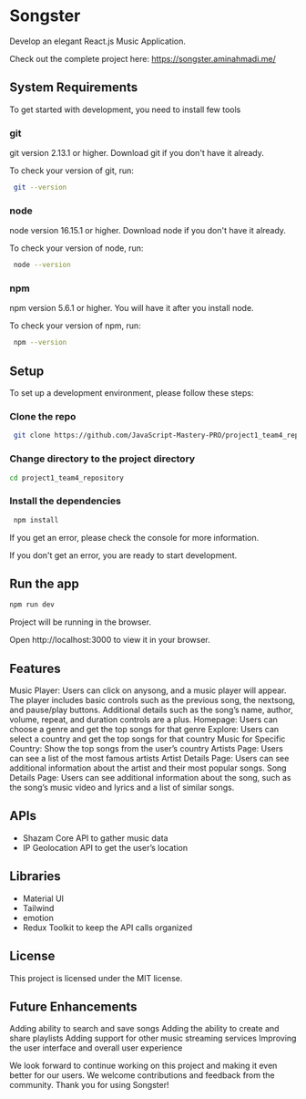 # Songster
Develop an elegant React.js Music Application.

Check out the complete project here: https://songster.aminahmadi.me/

## System Requirements
To get started with development, you need to install few tools

### git

git version 2.13.1 or higher. Download git if you don't have it already.

To check your version of git, run:

```bash
 git --version
```

### node

node version 16.15.1 or higher. Download node if you don't have it already.

To check your version of node, run:

```bash
 node --version
```

### npm

npm version 5.6.1 or higher. You will have it after you install node.

To check your version of npm, run:

```bash
 npm --version
```

## Setup
To set up a development environment, please follow these steps:

### Clone the repo

```bash
 git clone https://github.com/JavaScript-Mastery-PRO/project1_team4_repository.git
```

### Change directory to the project directory

```bash
cd project1_team4_repository
```

### Install the dependencies

```bash
 npm install
```

If you get an error, please check the console for more information.

If you don't get an error, you are ready to start development.

## Run the app

```bash
npm run dev
```

Project will be running in the browser.

Open http://localhost:3000 to view it in your browser.

## Features
Music Player: Users can click on anysong, and a music player will appear. The player includes basic controls such as the previous song, the nextsong, and pause/play buttons. Additional details such as the song’s name, author, volume, repeat, and duration controls are a plus.
Homepage: Users can choose a genre and get the top songs for that genre
Explore: Users can select a country and get the top songs for that country
Music for Specific Country: Show the top songs from the user’s country
Artists Page: Users can see a list of the most famous artists
Artist Details Page: Users can see additional information about the artist and their most popular songs.
Song Details Page: Users can see additional information about the song, such as the song’s music video and lyrics and a list of similar songs.

## APIs
- Shazam Core API to gather music data
- IP Geolocation API to get the user’s location

## Libraries
- Material UI
- Tailwind
- emotion
- Redux Toolkit to keep the API calls organized

## License
This project is licensed under the MIT license.

## Future Enhancements
Adding ability to search and save songs
Adding the ability to create and share playlists
Adding support for other music streaming services
Improving the user interface and overall user experience

We look forward to continue working on this project and making it even better for our users. We welcome contributions and feedback from the community. Thank you for using Songster!
